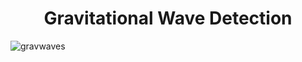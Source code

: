 <h1 style="text-align:center"> Gravitational Wave Detection </h1>

![gravwaves](https://user-images.githubusercontent.com/74719644/190588055-d356550c-a2bc-40d2-9cd9-77f3ea4366a4.jpg)
